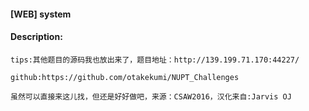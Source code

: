 #### [WEB] system  

#### Description:   

```
tips:其他题目的源码我也放出来了，题目地址：http://139.199.71.170:44227/

github:https://github.com/otakekumi/NUPT_Challenges

虽然可以直接来这儿找，但还是好好做吧，来源：CSAW2016，汉化来自:Jarvis OJ
```

